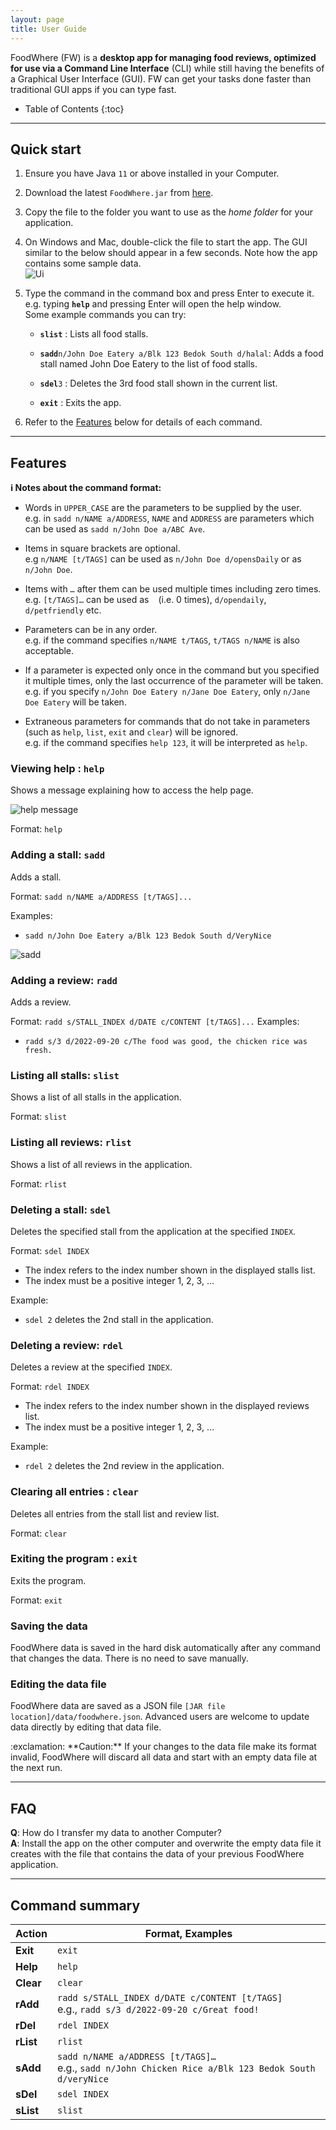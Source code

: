 ```yaml
---
layout: page
title: User Guide
---
```


FoodWhere (FW) is a **desktop app for managing food reviews, optimized for use via a Command Line Interface** (CLI) while still having the benefits of a Graphical User Interface (GUI). FW can get your tasks done faster than traditional GUI apps if you can type fast.

* Table of Contents
{:toc}

--------------------------------------------------------------------------------------------------------------------

## Quick start

1. Ensure you have Java `11` or above installed in your Computer.

1. Download the latest `FoodWhere.jar` from [here](https://github.com/AY2223S1-CS2103-W14-2/tp/releases).

1. Copy the file to the folder you want to use as the _home folder_ for your application.

1. On Windows and Mac, double-click the file to start the app. The GUI similar to the below should appear in a few seconds. Note how the app contains some sample data.<br>
   ![Ui](images/Ui.png)

1. Type the command in the command box and press Enter to execute it. e.g. typing **`help`** and pressing Enter will open the help window.<br>
   Some example commands you can try:

   * **`slist`** : Lists all food stalls.

   * **`sadd`**`n/John Doe Eatery a/Blk 123 Bedok South d/halal`: Adds a food stall named John Doe Eatery to
     the list of food stalls.

   * **`sdel`**`3` : Deletes the 3rd food stall shown in the current list.
   
   * **`exit`** : Exits the app.

1. Refer to the [Features](#features) below for details of each command.

--------------------------------------------------------------------------------------------------------------------

## Features

<div markdown="block" class="alert alert-info">

**:information_source: Notes about the command format:**<br>

* Words in `UPPER_CASE` are the parameters to be supplied by the user.<br>
  e.g. in `sadd n/NAME a/ADDRESS`, `NAME` and `ADDRESS` are parameters which can be used as `sadd n/John Doe a/ABC Ave`.

* Items in square brackets are optional.<br>
  e.g `n/NAME [t/TAGS]` can be used as `n/John Doe d/opensDaily` or as `n/John Doe`.

* Items with `…`​ after them can be used multiple times including zero times.<br>
  e.g. `[t/TAGS]…​` can be used as ` ` (i.e. 0 times), `d/opendaily`, `d/petfriendly` etc.

* Parameters can be in any order.<br>
  e.g. if the command specifies `n/NAME t/TAGS`, `t/TAGS n/NAME` is also acceptable.

* If a parameter is expected only once in the command but you specified it multiple times, only the last occurrence of the parameter will be taken.<br>
  e.g. if you specify `n/John Doe Eatery n/Jane Doe Eatery`, only `n/Jane Doe Eatery` will be taken.

* Extraneous parameters for commands that do not take in parameters (such as `help`, `list`, `exit` and `clear`) will be ignored.<br>
  e.g. if the command specifies `help 123`, it will be interpreted as `help`.

</div>

### Viewing help : `help`

Shows a message explaining how to access the help page.

![help message](images/helpMessage.png)

Format: `help`


### Adding a stall: `sadd`

Adds a stall.

Format: `sadd n/NAME a/ADDRESS [t/TAGS]...`

Examples:
* `sadd n/John Doe Eatery a/Blk 123 Bedok South d/VeryNice`

![sadd](images/sadd.png)

### Adding a review: `radd`

Adds a review.

Format: `radd s/STALL_INDEX d/DATE c/CONTENT [t/TAGS]...`
Examples:
* `radd s/3 d/2022-09-20 c/The food was good, the chicken rice was fresh.`

### Listing all stalls: `slist`
Shows a list of all stalls in the application.

Format: `slist`

### Listing all reviews: `rlist`

Shows a list of all reviews in the application.

Format: `rlist`

### Deleting a stall: `sdel`

Deletes the specified stall from the application at the specified `INDEX`.

Format: `sdel INDEX`

* The index refers to the index number shown in the displayed stalls list.
* The index must be a positive integer 1, 2, 3, …​

Example:
* `sdel 2` deletes the 2nd stall in the application.

### Deleting a review: `rdel`

Deletes a review at the specified `INDEX`.

Format: `rdel INDEX`

* The index refers to the index number shown in the displayed reviews list.
* The index must be a positive integer 1, 2, 3, …​

Example:
* `rdel 2` deletes the 2nd review in the application.

### Clearing all entries : `clear`

Deletes all entries from the stall list and review list.

Format: `clear`

### Exiting the program : `exit`

Exits the program.

Format: `exit`

### Saving the data

FoodWhere data is saved in the hard disk automatically after any command that changes the data. There is no need to save manually.

### Editing the data file

FoodWhere data are saved as a JSON file `[JAR file location]/data/foodwhere.json`. Advanced users are welcome to update data directly by editing that data file.

<div markdown="span" class="alert alert-warning">:exclamation: **Caution:**
If your changes to the data file make its format invalid, FoodWhere will discard all data and start with an empty data file at the next run.
</div>

--------------------------------------------------------------------------------------------------------------------

## FAQ

**Q**: How do I transfer my data to another Computer?<br>
**A**: Install the app on the other computer and overwrite the empty data file it creates with the file that contains the data of your previous FoodWhere application.

--------------------------------------------------------------------------------------------------------------------

## Command summary

| Action    | Format, Examples                                                                                        |
|-----------|---------------------------------------------------------------------------------------------------------|
| **Exit**  | `exit`                                                                                                  |
| **Help**  | `help`                                                                                                  |
| **Clear** | `clear`                                                                                                 |
| **rAdd**  | `radd s/STALL_INDEX d/DATE c/CONTENT [t/TAGS]`<br> e.g., `radd s/3 d/2022-09-20 c/Great food!`          |
| **rDel**  | `rdel INDEX`                                                                                            |
| **rList** | `rlist`                                                                                                 |
| **sAdd**  | `sadd n/NAME a/ADDRESS [t/TAGS]…`<br> e.g., `sadd n/John Chicken Rice a/Blk 123 Bedok South d/veryNice` |
| **sDel**  | `sdel INDEX`                                                                                            |
| **sList** | `slist`                                                                                                 |
